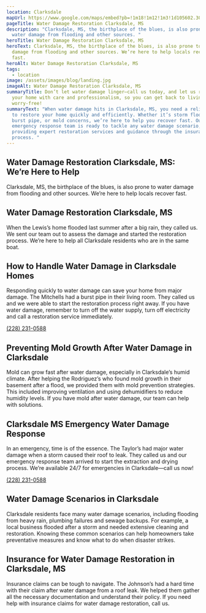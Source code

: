 ```yaml
---
location: Clarksdale
mapUrl: https://www.google.com/maps/embed?pb=!1m18!1m12!1m3!1d105602.30749190605!2d-90.65397977411416!3d34.19563395588329!2m3!1f0!2f0!3f0!3m2!1i1024!2i768!4f13.1!3m3!1m2!1s0x862adf11f3370ec5%3A0x8fd019ae64018bd6!2sClarksdale%2C%20MS%2C%20USA!5e0!3m2!1sen!2sph!4v1728661338473!5m2!1sen!2sph
pageTitle: Water Damage Restoration Clarksdale, MS
description: "Clarksdale, MS, the birthplace of the blues, is also prone to
  water damage from flooding and other sources. "
heroTitle: Water Damage Restoration Clarksdale, MS
heroText: Clarksdale, MS, the birthplace of the blues, is also prone to water
  damage from flooding and other sources. We’re here to help locals recover
  fast.
heroAlt: Water Damage Restoration Clarksdale, MS
tags:
  - location
image: /assets/images/blog/landing.jpg
imageAlt: Water Damage Restoration Clarksdale, MS
summaryTitle: Don’t let water damage linger—call us today, and let us restore
  your home with care and professionalism, so you can get back to living
  worry-free!
summaryText: "When water damage hits in Clarksdale, MS, you need a reliable team
  to restore your home quickly and efficiently. Whether it’s storm flooding, a
  burst pipe, or mold concerns, we’re here to help you recover fast. Our 24/7
  emergency response team is ready to tackle any water damage scenario,
  providing expert restoration services and guidance through the insurance claim
  process. "
---
```

## Water Damage Restoration Clarksdale, MS: We’re Here to Help

Clarksdale, MS, the birthplace of the blues, is also prone to water damage from flooding and other sources. We’re here to help locals recover fast.

## Water Damage Restoration Clarksdale, MS

When the Lewis’s home flooded last summer after a big rain, they called us. We sent our team out to assess the damage and started the restoration process. We’re here to help all Clarksdale residents who are in the same boat.

## How to Handle Water Damage in Clarksdale Homes

Responding quickly to water damage can save your home from major damage. The Mitchells had a burst pipe in their living room. They called us and we were able to start the restoration process right away. If you have water damage, remember to turn off the water supply, turn off electricity and call a restoration service immediately.

[(228) 231-0588](tel:2282310588)

## Preventing Mold Growth After Water Damage in Clarksdale

Mold can grow fast after water damage, especially in Clarksdale’s humid climate. After helping the Rodriguez’s who found mold growth in their basement after a flood, we provided them with mold prevention strategies. This included improving ventilation and using dehumidifiers to reduce humidity levels. If you have mold after water damage, our team can help with solutions.

## Clarksdale MS Emergency Water Damage Response

In an emergency, time is of the essence. The Taylor’s had major water damage when a storm caused their roof to leak. They called us and our emergency response team arrived to start the extraction and drying process. We’re available 24/7 for emergencies in Clarksdale—call us now!

[(228) 231-0588](tel:2282310588)

## Water Damage Scenarios in Clarksdale

Clarksdale residents face many water damage scenarios, including flooding from heavy rain, plumbing failures and sewage backups. For example, a local business flooded after a storm and needed extensive cleaning and restoration. Knowing these common scenarios can help homeowners take preventative measures and know what to do when disaster strikes.

## Insurance for Water Damage Restoration in Clarksdale, MS

Insurance claims can be tough to navigate. The Johnson’s had a hard time with their claim after water damage from a roof leak. We helped them gather all the necessary documentation and understand their policy. If you need help with insurance claims for water damage restoration, call us.
